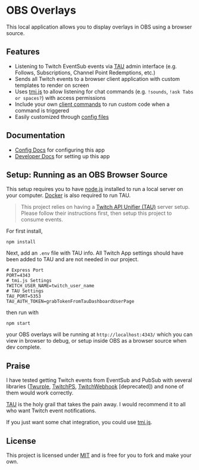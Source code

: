 # OBS Overlays

This local application allows you to display overlays in OBS using a browser source. 

## Features

- Listening to Twitch EventSub events via [TAU](https://github.com/Team-TAU/tau) admin interface (e.g. Follows, Subscriptions, Channel Point Redemptions, etc.)
- Sends all Twitch events to a browser client application with custom templates to render on screen
- Uses [tmi.js](https://tmijs.com/) to allow listening for chat commands (e.g. `!sounds`, `!ask Tabs or spaces?`) with access permissions
- Include your own [client commands](./DEV.md#client+command) to run custom code when a command is triggered
- Easily customized through [config files](./CONFIG.md)

## Documentation

- [Config Docs](./CONFIG.md) for configuring this app
- [Developer Docs](./DEV.md) for setting up this app

## Setup: Running as an OBS Browser Source

This setup requires you to have [node.js](https://nodejs.org/) installed to run a local server on your computer. [Docker](https://www.docker.com/) is also required to run TAU.

> This project relies on having a [Twitch API Unifier (TAU)](https://github.com/Team-TAU/tau) server setup. Please follow their instructions first, then setup this project to consume events.

For first install,

```
npm install
```

Next, add an `.env` file with TAU info. All Twitch App settings should have been added to TAU and are not needed in our project.

```
# Express Port
PORT=4343
# tmi.js Settings
TWITCH_USER_NAME=twitch_user_name
# TAU Settings
TAU_PORT=5353
TAU_AUTH_TOKEN=grabTokenFromTauDashboardUserPage
```

then run with

```
npm start
```

your OBS overlays will be running at `http://localhost:4343/` which you can view in browser to debug, or setup inside OBS as a browser source when dev complete.

## Praise

I have tested getting Twitch events from EventSub and PubSub with several libraries ([Twurple](https://twurple.js.org/), [TwitchPS](https://www.npmjs.com/package/twitchps), [TwitchWebhook](https://www.npmjs.com/package/twitch-webhook) \[deprecated\]) and none of them would work correctly.

[TAU](https://github.com/Team-TAU/tau) is the holy grail that takes the pain away. I would recommend it to all who want Twitch event notifications.

If you just want some chat integration, you could use [tmi.js](https://tmijs.com/).

## License

This project is licensed under [MIT](LICENSE) and is free for you to fork and make your own.